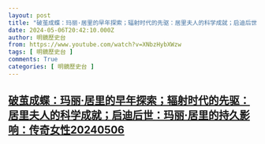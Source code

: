 ```yaml
---
layout: post
title: "破茧成蝶：玛丽·居里的早年探索；辐射时代的先驱：居里夫人的科学成就；启迪后世：玛丽·居里的持久影响：传奇女性20240506"
date: 2024-05-06T20:42:10.000Z
author: 明鏡歷史台
from: https://www.youtube.com/watch?v=XNbzHybXWzw
tags: [ 明鏡歷史台 ]
comments: True
categories: [ 明鏡歷史台 ]
---
```

<!--1715028130000-->
[破茧成蝶：玛丽·居里的早年探索；辐射时代的先驱：居里夫人的科学成就；启迪后世：玛丽·居里的持久影响：传奇女性20240506](https://www.youtube.com/watch?v=XNbzHybXWzw)
------

<div>

</div>
